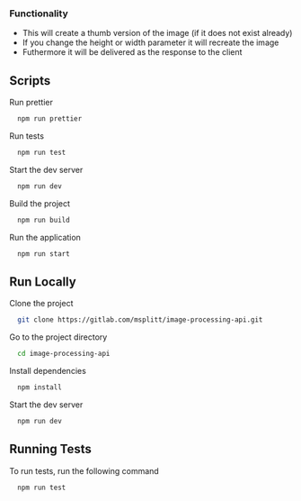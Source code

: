 ### Functionality

-   This will create a thumb version of the image (if it does not exist already)
-   If you change the height or width parameter it will recreate the image
-   Futhermore it will be delivered as the response to the client

## Scripts

Run prettier

```bash
  npm run prettier
```

Run tests

```bash
  npm run test
```

Start the dev server

```bash
  npm run dev
```

Build the project

```bash
  npm run build
```

Run the application

```bash
  npm run start
```

## Run Locally

Clone the project

```bash
  git clone https://gitlab.com/msplitt/image-processing-api.git
```

Go to the project directory

```bash
  cd image-processing-api
```

Install dependencies

```bash
  npm install
```

Start the dev server

```bash
  npm run dev
```

## Running Tests

To run tests, run the following command

```bash
  npm run test
```